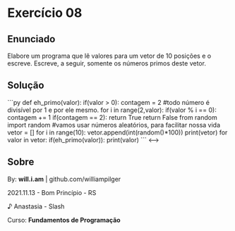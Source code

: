 # Exercício 08

## Enunciado

Elabore um programa que lê valores para um vetor de 10 posições e o escreve. Escreve, a seguir, somente os números primos deste vetor.

## Solução

<!-->
```py

def eh_primo(valor):
    if(valor > 0):
        contagem = 2 #todo número é divisível por 1 e por ele mesmo.
        for i in range(2,valor):
            if(valor % i == 0):
                contagem += 1
        if(contagem == 2):
            return True
    return False

from random import random #vamos usar números aleatórios, para facilitar nossa vida

vetor = []
for i in range(10):
    vetor.append(int(random()*100))

print(vetor)

for valor in vetor:
    if(eh_primo(valor)):
        print(valor)

```
<-->

## Sobre

By: **will.i.am** | github.com/williampilger

2021.11.13 - Bom Princípio - RS

♪ Anastasia - Slash

Curso: **Fundamentos de Programação**